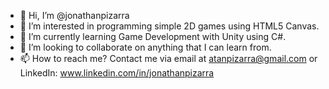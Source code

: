 - 👋 Hi, I’m @jonathanpizarra
- 👀 I’m interested in programming simple 2D games using HTML5 Canvas.
- 🌱 I’m currently learning Game Development with Unity using C#.
- 💞️ I’m looking to collaborate on anything that I can learn from.
- 📫 How to reach me? Contact me via email at atanpizarra@gmail.com or LinkedIn: www.linkedin.com/in/jonathanpizarra

<!---
jonathanpizarra/jonathanpizarra is a ✨ special ✨ repository because its `README.md` (this file) appears on your GitHub profile.
You can click the Preview link to take a look at your changes.
--->
